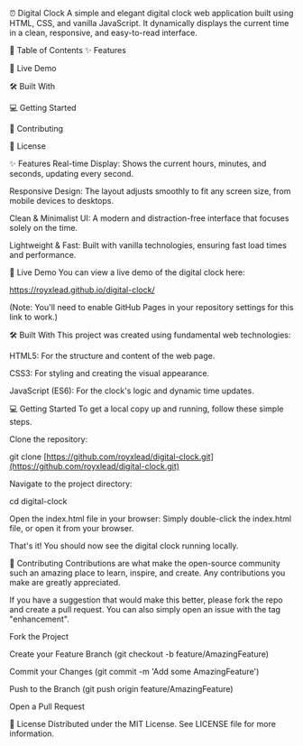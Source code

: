 ⏰ Digital Clock
A simple and elegant digital clock web application built using HTML, CSS, and vanilla JavaScript. It dynamically displays the current time in a clean, responsive, and easy-to-read interface.

📖 Table of Contents
✨ Features

🚀 Live Demo

🛠️ Built With

💻 Getting Started

🤝 Contributing

📄 License

✨ Features
Real-time Display: Shows the current hours, minutes, and seconds, updating every second.

Responsive Design: The layout adjusts smoothly to fit any screen size, from mobile devices to desktops.

Clean & Minimalist UI: A modern and distraction-free interface that focuses solely on the time.

Lightweight & Fast: Built with vanilla technologies, ensuring fast load times and performance.

🚀 Live Demo
You can view a live demo of the digital clock here:

https://royxlead.github.io/digital-clock/

(Note: You'll need to enable GitHub Pages in your repository settings for this link to work.)

🛠️ Built With
This project was created using fundamental web technologies:

HTML5: For the structure and content of the web page.

CSS3: For styling and creating the visual appearance.

JavaScript (ES6): For the clock's logic and dynamic time updates.

💻 Getting Started
To get a local copy up and running, follow these simple steps.

Clone the repository:

git clone [https://github.com/royxlead/digital-clock.git](https://github.com/royxlead/digital-clock.git)

Navigate to the project directory:

cd digital-clock

Open the index.html file in your browser:
Simply double-click the index.html file, or open it from your browser.

That's it! You should now see the digital clock running locally.

🤝 Contributing
Contributions are what make the open-source community such an amazing place to learn, inspire, and create. Any contributions you make are greatly appreciated.

If you have a suggestion that would make this better, please fork the repo and create a pull request. You can also simply open an issue with the tag "enhancement".

Fork the Project

Create your Feature Branch (git checkout -b feature/AmazingFeature)

Commit your Changes (git commit -m 'Add some AmazingFeature')

Push to the Branch (git push origin feature/AmazingFeature)

Open a Pull Request

📄 License
Distributed under the MIT License. See LICENSE file for more information.
